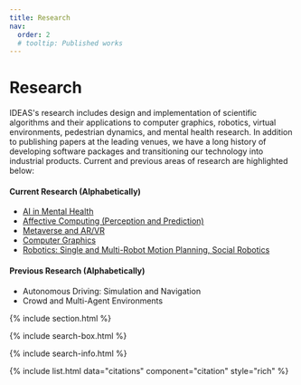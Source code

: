 ```yaml
---
title: Research
nav:
  order: 2
  # tooltip: Published works
---
```


# <i class="fas fa-microscope"></i>Research

IDEAS's research includes design and implementation of scientific algorithms and their applications to computer graphics, robotics, virtual environments, pedestrian dynamics, and mental health research. In addition to publishing papers at the leading venues, we have a long history of developing software packages and transitioning our technology into industrial products. Current and previous areas of research are highlighted below:

#### Current Research (Alphabetically)
* [AI in Mental Health](/research/ai-mental-health)
* [Affective Computing (Perception and Prediction)](/research/affective)
* [Metaverse and AR/VR](/research/metaverse/)
* [Computer Graphics](/research/graphics)
* [Robotics: Single and Multi-Robot Motion Planning, Social Robotics](/research/robotics)


#### Previous Research (Alphabetically)
* Autonomous Driving: Simulation and Navigation
* Crowd and Multi-Agent Environments

{% include section.html %}

{% include search-box.html %}

{% include search-info.html %}

{% include list.html data="citations" component="citation" style="rich" %}
